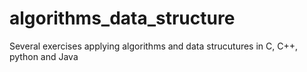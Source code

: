 # algorithms_data_structure
Several exercises applying algorithms and data strucutures in C, C++, python and Java
